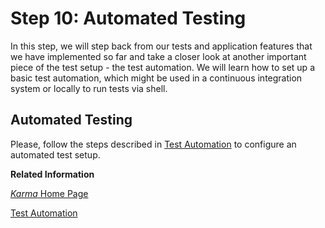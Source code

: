 <!-- loio07c97a2e497d443eb6fa74bb9445ab9c -->

# Step 10: Automated Testing

In this step, we will step back from our tests and application features that we have implemented so far and take a closer look at another important piece of the test setup - the test automation. We will learn how to set up a basic test automation, which might be used in a continuous integration system or locally to run tests via shell.



## Automated Testing

Please, follow the steps described in [Test Automation](../04_Essentials/test-automation-ae44824.md#loioae448243822448d8ba04b4784f4b09a0) to configure an automated test setup.

**Related Information**  


[*Karma* Home Page](https://www.npmjs.com/package/karma)

[Test Automation](../04_Essentials/test-automation-ae44824.md#loioae448243822448d8ba04b4784f4b09a0 "To make sure your code is always tested thoroughly before its inclusion in a productive project, you should use a test runner that automates tests. The test runner can be included in your project setup so that it is called whenever code changes are submitted.")

